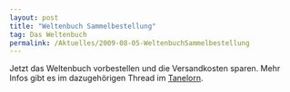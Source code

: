 ```yaml
---
layout: post
title: "Weltenbuch Sammelbestellung"
tag: Das Weltenbuch
permalink: /Aktuelles/2009-08-05-WeltenbuchSammelbestellung
---
```


Jetzt das Weltenbuch vorbestellen und die Versandkosten sparen. Mehr Infos gibt es im dazugehörigen Thread im [Tanelorn](http://tanelorn.net/index.php/topic,49063.0.html).


